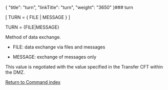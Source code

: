 {
    "title": "turn",
    "linkTitle": "turn",
    "weight": "3650"
}### turn

\[ TURN = { FILE | MESSAGE } \]

TURN = {FILE|MESSAGE}

Method of data exchange.

-   FILE: data exchange via files and messages
-   MESSAGE: exchange of messages only

This value is negotiated with the value specified in the Transfer CFT within the DMZ.

[Return to Command index](../../)
